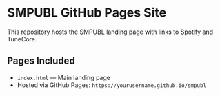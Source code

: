 
# SMPUBL GitHub Pages Site

This repository hosts the SMPUBL landing page with links to Spotify and TuneCore.

## Pages Included
- `index.html` — Main landing page
- Hosted via GitHub Pages: `https://yourusername.github.io/smpubl`
